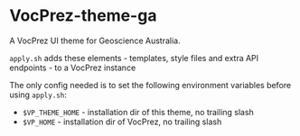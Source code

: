 # VocPrez-theme-ga
A VocPrez UI theme for Geoscience Australia.

`apply.sh` adds these elements - templates, style files and extra API endpoints - to a VocPrez instance

The only config needed is to set the following environment variables before using `apply.sh`:

* `$VP_THEME_HOME` - installation dir of this theme, no trailing slash
* `$VP_HOME` - installation dir of VocPrez, no trailing slash


